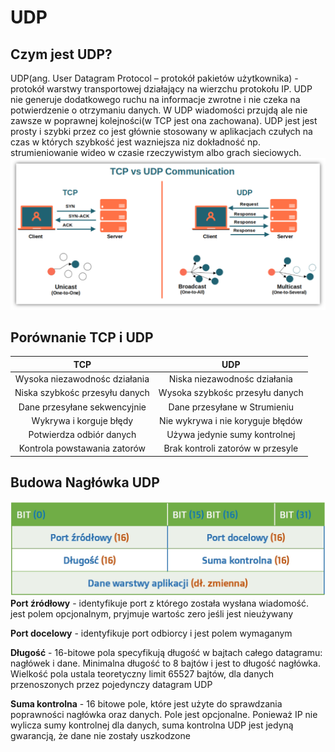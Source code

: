 # UDP
## Czym jest UDP?
UDP(ang. User Datagram Protocol – protokół pakietów użytkownika) - protokół warstwy transportowej działający na wierzchu protokołu IP. UDP nie generuje dodatkowego ruchu na informacje zwrotne i nie czeka na potwierdzenie o otrzymaniu danych. W UDP wiadomości przujdą ale nie zawsze w poprawnej kolejności(w TCP jest ona zachowana). UDP jest jest prosty i szybki przez co jest głównie stosowany w aplikacjach czułych na czas w których szybkość jest wazniejsza niz dokładność np. strumieniowanie wideo w czasie rzeczywistym albo grach sieciowych.  
![obrazekTCPvsUDP](tcpvsudp.png)

## Porównanie TCP i UDP
| TCP | UDP |
|:---:|:---:|
|Wysoka niezawodnośc działania|Niska niezawodnośc działania|
|Niska szybkośc przesyłu danych|Wysoka szybkośc przesyłu danych|
|Dane przesyłane sekwencyjnie|Dane przesyłane w Strumieniu|
|Wykrywa i korguje błędy|Nie wykrywa i nie koryguje błędów|
|Potwierdza odbiór danych|Używa jedynie sumy kontrolnej|
|Kontrola powstawania zatorów|Brak kontroli zatorów w przesyle|

## Budowa Nagłówka UDP
![UDP obrazek](header.jpg)
**Port źródłowy** - identyfikuje port z którego została wysłana wiadomość. jest polem opcjonalnym, pryjmuje wartośc zero jeśli jest nieużywany

**Port docelowy** - identyfikuje port odbiorcy i jest polem wymaganym

**Długość** - 16-bitowe pola specyfikują długość w bajtach całego datagramu: nagłówek i dane. Minimalna długość to 8 bajtów i jest to długość nagłówka. Wielkość pola ustala teoretyczny limit 65527 bajtów, dla danych przenoszonych przez pojedynczy datagram UDP  

**Suma kontrolna** - 16 bitowe pole, które jest użyte do sprawdzania poprawności nagłówka oraz danych. Pole jest opcjonalne. Ponieważ IP nie wylicza sumy kontrolnej dla danych, suma kontrolna UDP jest jedyną gwarancją, że dane nie zostały uszkodzone

